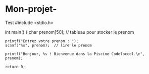 # Mon-projet-
Test 
#include <stdio.h>

int main() {
    char prenom[50];  // tableau pour stocker le prenom

    printf("Entrez votre prenom : ");
    scanf("%s", prenom);  // lire le prenom

    printf("Bonjour, %s ! Bienvenue dans la Piscine Codeloccol.\n", prenom);

    return 0;

